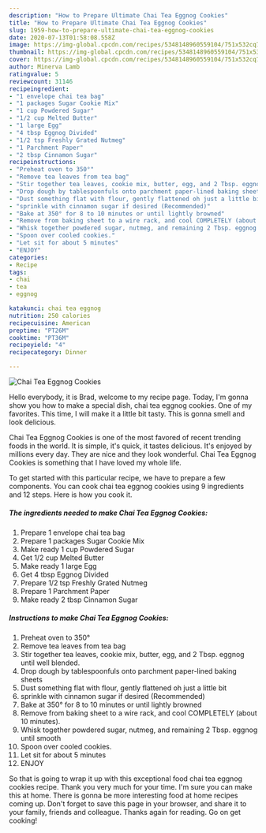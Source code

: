 ```yaml
---
description: "How to Prepare Ultimate Chai Tea Eggnog Cookies"
title: "How to Prepare Ultimate Chai Tea Eggnog Cookies"
slug: 1959-how-to-prepare-ultimate-chai-tea-eggnog-cookies
date: 2020-07-13T01:58:08.558Z
image: https://img-global.cpcdn.com/recipes/5348148960559104/751x532cq70/chai-tea-eggnog-cookies-recipe-main-photo.jpg
thumbnail: https://img-global.cpcdn.com/recipes/5348148960559104/751x532cq70/chai-tea-eggnog-cookies-recipe-main-photo.jpg
cover: https://img-global.cpcdn.com/recipes/5348148960559104/751x532cq70/chai-tea-eggnog-cookies-recipe-main-photo.jpg
author: Minerva Lamb
ratingvalue: 5
reviewcount: 31146
recipeingredient:
- "1 envelope chai tea bag"
- "1 packages Sugar Cookie Mix"
- "1 cup Powdered Sugar"
- "1/2 cup Melted Butter"
- "1 large Egg"
- "4 tbsp Eggnog Divided"
- "1/2 tsp Freshly Grated Nutmeg"
- "1 Parchment Paper"
- "2 tbsp Cinnamon Sugar"
recipeinstructions:
- "Preheat oven to 350°"
- "Remove tea leaves from tea bag"
- "Stir together tea leaves, cookie mix, butter, egg, and 2 Tbsp. eggnog until well blended."
- "Drop dough by tablespoonfuls onto parchment paper-lined baking sheets"
- "Dust something flat with flour, gently flattened oh just a little bit"
- "sprinkle with cinnamon sugar if desired (Recommended)"
- "Bake at 350° for 8 to 10 minutes or until lightly browned"
- "Remove from baking sheet to a wire rack, and cool COMPLETELY (about 10 minutes)."
- "Whisk together powdered sugar, nutmeg, and remaining 2 Tbsp. eggnog until smooth"
- "Spoon over cooled cookies."
- "Let sit for about 5 minutes"
- "ENJOY"
categories:
- Recipe
tags:
- chai
- tea
- eggnog

katakunci: chai tea eggnog 
nutrition: 250 calories
recipecuisine: American
preptime: "PT26M"
cooktime: "PT36M"
recipeyield: "4"
recipecategory: Dinner

---
```



![Chai Tea Eggnog Cookies](https://img-global.cpcdn.com/recipes/5348148960559104/751x532cq70/chai-tea-eggnog-cookies-recipe-main-photo.jpg)

Hello everybody, it is Brad, welcome to my recipe page. Today, I'm gonna show you how to make a special dish, chai tea eggnog cookies. One of my favorites. This time, I will make it a little bit tasty. This is gonna smell and look delicious.



Chai Tea Eggnog Cookies is one of the most favored of recent trending foods in the world. It is simple, it's quick, it tastes delicious. It's enjoyed by millions every day. They are nice and they look wonderful. Chai Tea Eggnog Cookies is something that I have loved my whole life.


To get started with this particular recipe, we have to prepare a few components. You can cook chai tea eggnog cookies using 9 ingredients and 12 steps. Here is how you cook it.

<!--inarticleads1-->

##### The ingredients needed to make Chai Tea Eggnog Cookies:

1. Prepare 1 envelope chai tea bag
1. Prepare 1 packages Sugar Cookie Mix
1. Make ready 1 cup Powdered Sugar
1. Get 1/2 cup Melted Butter
1. Make ready 1 large Egg
1. Get 4 tbsp Eggnog Divided
1. Prepare 1/2 tsp Freshly Grated Nutmeg
1. Prepare 1 Parchment Paper
1. Make ready 2 tbsp Cinnamon Sugar




<!--inarticleads2-->

##### Instructions to make Chai Tea Eggnog Cookies:

1. Preheat oven to 350°
1. Remove tea leaves from tea bag
1. Stir together tea leaves, cookie mix, butter, egg, and 2 Tbsp. eggnog until well blended.
1. Drop dough by tablespoonfuls onto parchment paper-lined baking sheets
1. Dust something flat with flour, gently flattened oh just a little bit
1. sprinkle with cinnamon sugar if desired (Recommended)
1. Bake at 350° for 8 to 10 minutes or until lightly browned
1. Remove from baking sheet to a wire rack, and cool COMPLETELY (about 10 minutes).
1. Whisk together powdered sugar, nutmeg, and remaining 2 Tbsp. eggnog until smooth
1. Spoon over cooled cookies.
1. Let sit for about 5 minutes
1. ENJOY




So that is going to wrap it up with this exceptional food chai tea eggnog cookies recipe. Thank you very much for your time. I'm sure you can make this at home. There is gonna be more interesting food at home recipes coming up. Don't forget to save this page in your browser, and share it to your family, friends and colleague. Thanks again for reading. Go on get cooking!

